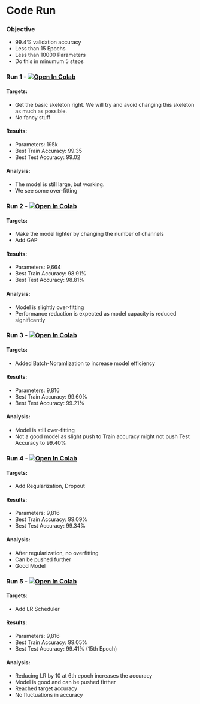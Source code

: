 
# Code Run

###	Objective
-	99.4% validation accuracy
- Less than 15 Epochs
-	Less than 10000 Parameters
- Do this in minumum 5 steps

### Run 1 - [![Open In Colab](https://colab.research.google.com/assets/colab-badge.svg)](https://colab.research.google.com/github/anuragal/deep-learning/blob/master/S5/run1.ipynb)

#### Targets:
- Get the basic skeleton right. We will try and avoid changing this skeleton as much as possible. 
- No fancy stuff
#### Results:
- Parameters: 195k
- Best Train Accuracy: 99.35
- Best Test Accuracy: 99.02
#### Analysis:
- The model is still large, but working. 
- We see some over-fitting

### Run 2 - [![Open In Colab](https://colab.research.google.com/assets/colab-badge.svg)](https://colab.research.google.com/github/anuragal/deep-learning/blob/master/S5/run2.ipynb)

#### Targets:
- Make the model lighter by changing the number of channels
- Add GAP
#### Results:
- Parameters: 9,664
- Best Train Accuracy: 98.91%
- Best Test Accuracy: 98.81%
#### Analysis:
- Model is slightly over-fitting
- Performance reduction is expected as model capacity is reduced significantly 

### Run 3 - [![Open In Colab](https://colab.research.google.com/assets/colab-badge.svg)](https://colab.research.google.com/github/anuragal/deep-learning/blob/master/S5/run3.ipynb)

#### Targets:
- Added Batch-Noramlization to increase model efficiency
#### Results:
- Parameters: 9,816
- Best Train Accuracy: 99.60%
- Best Test Accuracy: 99.21%
#### Analysis:
- Model is still over-fitting
- Not a good model as slight push to Train accuracy might not push Test Accuracy to 99.40%

### Run 4 - [![Open In Colab](https://colab.research.google.com/assets/colab-badge.svg)](https://colab.research.google.com/github/anuragal/deep-learning/blob/master/S5/run4.ipynb)

#### Targets:
- Add Regularization, Dropout
#### Results:
- Parameters: 9,816
- Best Train Accuracy: 99.09%
- Best Test Accuracy: 99.34%
#### Analysis:
- After regularization, no overfitting
- Can be pushed further
- Good Model

### Run 5 - [![Open In Colab](https://colab.research.google.com/assets/colab-badge.svg)](https://colab.research.google.com/github/anuragal/deep-learning/blob/master/S5/run5.ipynb)

#### Targets:
- Add LR Scheduler
#### Results:
- Parameters: 9,816
- Best Train Accuracy: 99.05%
- Best Test Accuracy: 99.41% (15th Epoch)
#### Analysis:
- Reducing LR by 10 at 6th epoch increases the accuracy
- Model is good and can be pushed firther
- Reached target accuracy
- No fluctuations in accuracy 
